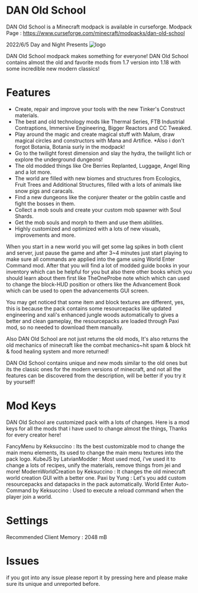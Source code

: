    # DAN Old School

DAN Old School is a Minecraft modpack is available in curseforge.
Modpack Page : https://www.curseforge.com/minecraft/modpacks/dan-old-school


2022/6/5
Day and Night
Presents
![logo](https://user-images.githubusercontent.com/89092953/172032106-fab7dfba-c56f-4faa-8131-b781a6dea6ff.png)

DAN Old School modpack makes something for everyone!
DAN Old School contains almost the old and favorite mods from 1.7 version into 1.18 with some incredible new modern classics!

# Features

- Create, repair and improve your tools with the new Tinker's Construct materials.
- The best and old technology mods like Thermal Series, FTB Industrial Contraptions, Immersive Engineering, Bigger Reactors and CC Tweaked.
- Play around the magic and create magical stuff with Malum, draw magical circles and constructors with Mana and Artifice. 
*Also i don't forgot Botania, Botania surly in the modpack!
- Go to the twilight forest dimension and slay the hydra, the twilight lich or explore the underground dungeons!
- The old modded things like Ore Berries Replanted, Luggage, Angel Ring and a lot more.
- The world are filled with new biomes and structures from Ecologics, Fruit Trees and Additional Structures, filled with a lots of animals like snow pigs and caracals.
- Find a new dungeons like the conjurer theater or the goblin castle and fight the bosses in them.
- Collect a mob souls and create your custom mob spawner with Soul Shards.
- Get the mob souls and morph to them and use them abilities.
- Highly customized and optimized with a lots of new visuals, improvements and more.

When you start in a new world you will get some lag spikes in both client and server, just pause the game and after 3~4 minutes just start playing to make sure all commands are applied into the game using World Enter Command mod. After that you will find a lot of modded guide books in your inventory which can be helpful for you but also there other books which you should learn about them first like TheOneProbe note which which can used to change the block-HUD position or others like the Advancement Book which can be used to open the advancements GUI screen.

You may get noticed that some item and block textures are different, yes, this is because the pack contains some resourcepacks like updated engineering and xali's enhanced jungle woods automatically to gives a better and clean gameplay, the resourcepacks are loaded through Paxi mod, so no needed to download them manually.

Also DAN Old School are not just returns the old mods, It's also returns the old mechanics of minecraft like the combat mechanics~hit spam & block hit & food healing system and more returned!

DAN Old School contains unique and new mods similar to the old ones but its the classic ones for the modern versions of minecraft, and not all the features can be discovered from the description, will be better if you try it by yourself!

# Mod Keys

DAN Old School are customized pack with a lots of changes. Here is a mod keys for all the mods that i have used to change almost the things,
Thanks for every creator here!

FancyMenu by Keksuccino : Its the best customizable mod to change the main menu elements, its used to change the main menu textures into the pack logo.
KubeJS by LatvianModder : Most used mod, i've used it to change a lots of recipes, unify the materials, remove things from jei and more!
ModernWorldCreation by Keksuccino : It changes the old minecraft world creation GUI with a better one.
Paxi by Yung : Let's you add custom resourcepacks and datapacks in the pack automatically.
World Enter Auto-Command by Keksuccino : Used to execute a reload command when the player join a world.


# Settings

Recommended Client Memory : 2048 mB

# Issues

if you got into any issue please report it by pressing here and please make sure its unique and unreported before.
